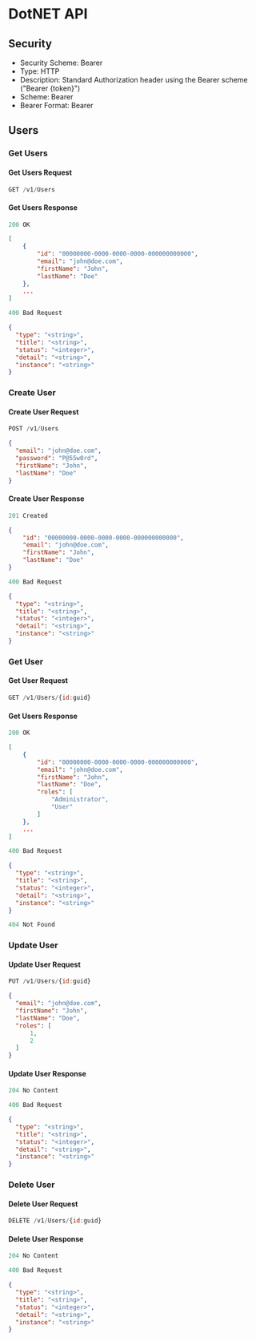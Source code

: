 # DotNET API

## Security
- Security Scheme: Bearer
- Type: HTTP
- Description: Standard Authorization header using the Bearer scheme ("Bearer {token}")
- Scheme: Bearer
- Bearer Format: Bearer

## Users

### Get Users

#### Get Users Request

```js
GET /v1/Users
```

#### Get Users Response

```js
200 OK
```

```json
[
    {
        "id": "00000000-0000-0000-0000-000000000000",
        "email": "john@doe.com",
        "firstName": "John",
        "lastName": "Doe"
    },
    ...
]
```

```js
400 Bad Request
```

```json
{
  "type": "<string>",
  "title": "<string>",
  "status": "<integer>",
  "detail": "<string>",
  "instance": "<string>"
}
```

### Create User

#### Create User Request

```js
POST /v1/Users
```

```json
{
  "email": "john@doe.com",
  "password": "P@55w0rd",
  "firstName": "John",
  "lastName": "Doe"
}
```

#### Create User Response

```js
201 Created
```

```json
{
    "id": "00000000-0000-0000-0000-000000000000",
    "email": "john@doe.com",
    "firstName": "John",
    "lastName": "Doe"
}
```

```js
400 Bad Request
```

```json
{
  "type": "<string>",
  "title": "<string>",
  "status": "<integer>",
  "detail": "<string>",
  "instance": "<string>"
}
```

### Get User

#### Get User Request

```js
GET /v1/Users/{id:guid}
```

#### Get Users Response

```js
200 OK
```

```json
[
    {
        "id": "00000000-0000-0000-0000-000000000000",
        "email": "john@doe.com",
        "firstName": "John",
        "lastName": "Doe",
        "roles": [
            "Administrator",
            "User"
        ]
    },
    ...
]
```

```js
400 Bad Request
```

```json
{
  "type": "<string>",
  "title": "<string>",
  "status": "<integer>",
  "detail": "<string>",
  "instance": "<string>"
}
```

```js
404 Not Found
```

### Update User

#### Update User Request

```js
PUT /v1/Users/{id:guid}
```

```json
{
  "email": "john@doe.com",
  "firstName": "John",
  "lastName": "Doe",
  "roles": [
      1,
      2
  ]
}
```

#### Update User Response

```js
204 No Content
```

```js
400 Bad Request
```

```json
{
  "type": "<string>",
  "title": "<string>",
  "status": "<integer>",
  "detail": "<string>",
  "instance": "<string>"
}
```

### Delete User

#### Delete User Request

```js
DELETE /v1/Users/{id:guid}
```

#### Delete User Response

```js
204 No Content
```

```js
400 Bad Request
```

```json
{
  "type": "<string>",
  "title": "<string>",
  "status": "<integer>",
  "detail": "<string>",
  "instance": "<string>"
}
```
